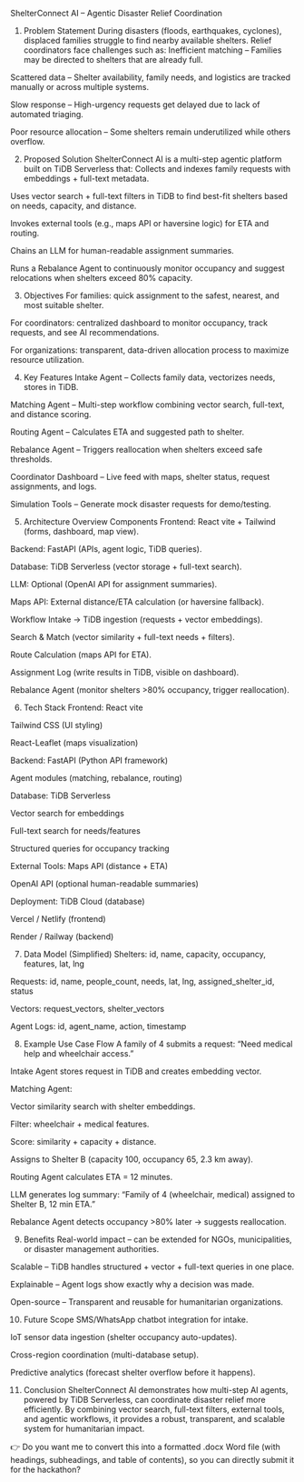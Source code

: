 
ShelterConnect AI – Agentic Disaster Relief Coordination

1. Problem Statement
During disasters (floods, earthquakes, cyclones), displaced families struggle to find nearby available shelters. Relief coordinators face challenges such as:
Inefficient matching – Families may be directed to shelters that are already full.


Scattered data – Shelter availability, family needs, and logistics are tracked manually or across multiple systems.


Slow response – High-urgency requests get delayed due to lack of automated triaging.


Poor resource allocation – Some shelters remain underutilized while others overflow.



2. Proposed Solution
ShelterConnect AI is a multi-step agentic platform built on TiDB Serverless that:
Collects and indexes family requests with embeddings + full-text metadata.


Uses vector search + full-text filters in TiDB to find best-fit shelters based on needs, capacity, and distance.


Invokes external tools (e.g., maps API or haversine logic) for ETA and routing.


Chains an LLM for human-readable assignment summaries.


Runs a Rebalance Agent to continuously monitor occupancy and suggest relocations when shelters exceed 80% capacity.



3. Objectives
For families: quick assignment to the safest, nearest, and most suitable shelter.


For coordinators: centralized dashboard to monitor occupancy, track requests, and see AI recommendations.


For organizations: transparent, data-driven allocation process to maximize resource utilization.



4. Key Features
Intake Agent – Collects family data, vectorizes needs, stores in TiDB.


Matching Agent – Multi-step workflow combining vector search, full-text, and distance scoring.


Routing Agent – Calculates ETA and suggested path to shelter.


Rebalance Agent – Triggers reallocation when shelters exceed safe thresholds.


Coordinator Dashboard – Live feed with maps, shelter status, request assignments, and logs.


Simulation Tools – Generate mock disaster requests for demo/testing.



5. Architecture Overview
Components
Frontend: React vite + Tailwind (forms, dashboard, map view).


Backend: FastAPI (APIs, agent logic, TiDB queries).


Database: TiDB Serverless (vector storage + full-text search).


LLM: Optional (OpenAI API for assignment summaries).


Maps API: External distance/ETA calculation (or haversine fallback).


Workflow
Intake → TiDB ingestion (requests + vector embeddings).


Search & Match (vector similarity + full-text needs + filters).


Route Calculation (maps API for ETA).


Assignment Log (write results in TiDB, visible on dashboard).


Rebalance Agent (monitor shelters >80% occupancy, trigger reallocation).



6. Tech Stack
Frontend:
React vite 


Tailwind CSS (UI styling)


React-Leaflet (maps visualization)


Backend:
FastAPI (Python API framework)


Agent modules (matching, rebalance, routing)


Database:
TiDB Serverless


Vector search for embeddings


Full-text search for needs/features


Structured queries for occupancy tracking


External Tools:
Maps API (distance + ETA)


OpenAI API (optional human-readable summaries)


Deployment:
TiDB Cloud (database)


Vercel / Netlify (frontend)


Render / Railway (backend)



7. Data Model (Simplified)
Shelters: id, name, capacity, occupancy, features, lat, lng


Requests: id, name, people_count, needs, lat, lng, assigned_shelter_id, status


Vectors: request_vectors, shelter_vectors


Agent Logs: id, agent_name, action, timestamp



8. Example Use Case Flow
A family of 4 submits a request: “Need medical help and wheelchair access.”


Intake Agent stores request in TiDB and creates embedding vector.


Matching Agent:


Vector similarity search with shelter embeddings.


Filter: wheelchair + medical features.


Score: similarity + capacity + distance.


Assigns to Shelter B (capacity 100, occupancy 65, 2.3 km away).


Routing Agent calculates ETA = 12 minutes.


LLM generates log summary: “Family of 4 (wheelchair, medical) assigned to Shelter B, 12 min ETA.”


Rebalance Agent detects occupancy >80% later → suggests reallocation.



9. Benefits
Real-world impact – can be extended for NGOs, municipalities, or disaster management authorities.


Scalable – TiDB handles structured + vector + full-text queries in one place.


Explainable – Agent logs show exactly why a decision was made.


Open-source – Transparent and reusable for humanitarian organizations.



10. Future Scope
SMS/WhatsApp chatbot integration for intake.


IoT sensor data ingestion (shelter occupancy auto-updates).


Cross-region coordination (multi-database setup).


Predictive analytics (forecast shelter overflow before it happens).



11. Conclusion
ShelterConnect AI demonstrates how multi-step AI agents, powered by TiDB Serverless, can coordinate disaster relief more efficiently. By combining vector search, full-text filters, external tools, and agentic workflows, it provides a robust, transparent, and scalable system for humanitarian impact.

👉 Do you want me to convert this into a formatted .docx Word file (with headings, subheadings, and table of contents), so you can directly submit it for the hackathon?

